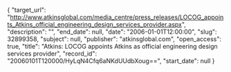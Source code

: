 {
  "target_url": "http://www.atkinsglobal.com/media_centre/press_releases/LOCOG_appoints_Atkins_official_engineering_design_services_provider.aspx", 
  "description": "", 
  "end_date": null, 
  "date": "2006-01-01T12:00:00", 
  "slug": 32899358, 
  "subject": null, 
  "publisher": "atkinsglobal.com", 
  "open_access": true, 
  "title": "Atkins: LOCOG appoints Atkins as official engineering design services provider", 
  "record_id": "20060101T120000/HyLqN4Cfq6aNKdUUdbXoug==", 
  "start_date": null
}

